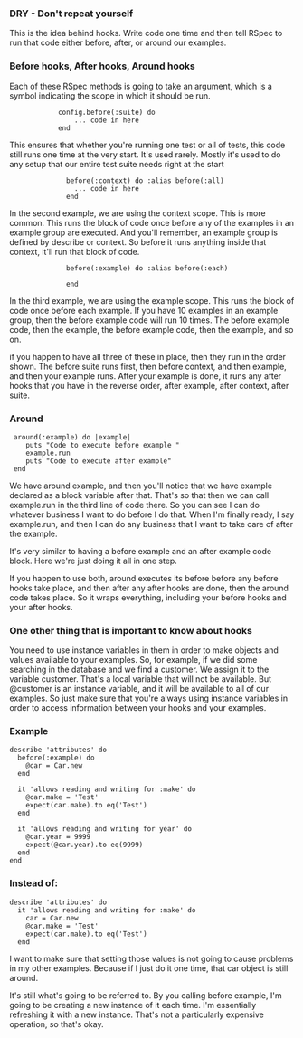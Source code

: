 ### DRY - Don't repeat yourself

This is the idea behind hooks.  Write code one time and then tell RSpec
to run that code either before, after, or around our examples.

### Before hooks,  After hooks,  Around hooks

Each of these RSpec methods is going to take an argument,
which is a symbol indicating the scope in which it should be run.

```
            config.before(:suite) do
                ... code in here
            end
```

This ensures that whether you're running one test or all of tests,
this code still runs one time at the very start. It's used rarely.
Mostly it's used to do any setup that our entire test suite needs right at the start

```
              before(:context) do :alias before(:all)
                ... code in here
              end
```

In the second example, we are using the context scope. This is more common.
This runs the block of code once before any of the examples in an example group are executed.
And you'll remember, an example group is defined by describe or context.
So before it runs anything inside that context, it'll run that block of code.

```
              before(:example) do :alias before(:each)

              end
```

In the third example, we are using the example scope. This runs the block of code once before each example.
If you have 10 examples in an example group, then the before example code will run 10 times.
The before example code, then the example, the before example code, then the example, and so on.

if you happen to have all three of these in place, then they run in the order shown.
The before suite runs first, then before context, and then example, and then your example runs.
After your example is done, it runs any after hooks that you have in the reverse order, after example,
after context, after suite.


### Around

```
 around(:example) do |example|
    puts "Code to execute before example "
    example.run
    puts "Code to execute after example"
 end
 ```

We have around example, and then you'll notice that we have example declared as a block variable after that.
That's so that then we can call example.run in the third line of code there.
So you can see I can do whatever business I want to do before I do that.
When I'm finally ready, I say example.run, and then I can do any business that I want to take care of after the example.

It's very similar to having a before example and an after example code block. Here we're just doing it all in one step.

If you happen to use both, around executes its before before any before hooks take place, and then after any after hooks
are done, then the around code takes place. So it wraps everything, including your before hooks and your after hooks.

### One other thing that is important to know about hooks

You need to use instance variables in them in order to make objects and values available to your examples.
So, for example, if we did some searching in the database and we find a customer. We assign it to the variable customer. That's a local variable that will not be available. But @customer is an instance variable, and it will be available to all of our examples. So just make sure that you're always using instance variables in order to access information between your hooks and your examples.

### Example
```
describe 'attributes' do
  before(:example) do
    @car = Car.new
  end

  it 'allows reading and writing for :make' do
    @car.make = 'Test'
    expect(car.make).to eq('Test')
  end

  it 'allows reading and writing for year' do
    @car.year = 9999
    expect(@car.year).to eq(9999)
  end
end
```
### Instead of:
```
describe 'attributes' do
  it 'allows reading and writing for :make' do
    car = Car.new
    @car.make = 'Test'
    expect(car.make).to eq('Test')
  end
```

I want to make sure that setting those values is not going to cause problems in my other examples. Because if I just do it one time, that car object is still around.

It's still what's going to be referred to. By you calling before example, I'm going to be creating a new instance of it each time. I'm essentially refreshing it with a new instance. That's not a particularly expensive operation, so that's okay.
